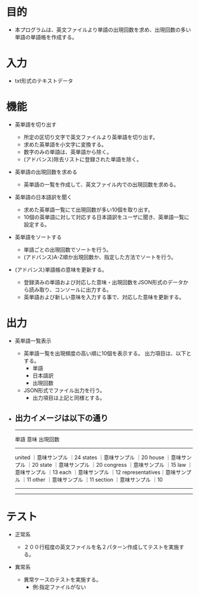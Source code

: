 # 目的
* 本プログラムは、英文ファイルより単語の出現回数を求め、出現回数の多い単語の単語帳を作成する。

# 入力
* txt形式のテキストデータ

# 機能
* 英単語を切り出す
  * 所定の区切り文字で英文ファイルより英単語を切り出す。
  * 求めた英単語を小文字に変換する。
  * 数字のみの単語は、英単語から除く。
  * (アドバンス)除去リストに登録された単語を除く。

* 英単語の出現回数を求める
  * 英単語の一覧を作成して、英文ファイル内での出現回数を求める。

* 英単語の日本語訳を聞く
  * 求めた英単語一覧にて出現回数が多い10個を取り出す。
  * 10個の英単語に対して対応する日本語訳をユーザに聞き、英単語一覧に設定する。

* 英単語をソートする
  * 単語ごとの出現回数でソートを行う。
  * (アドバンス)A-Z順か出現回数か、指定した方法でソートを行う。

* (アドバンス)単語帳の意味を更新する。
  * 登録済みの単語および対応した意味・出現回数をJSON形式のデータから読み取り、コンソールに出力する。
  * 英単語および新しい意味を入力する事で、対応した意味を更新する。

# 出力
* 英単語一覧表示
  * 英単語一覧を出現頻度の高い順に10個を表示する。
    出力項目は、以下とする。
    * 単語
    * 日本語訳
    * 出現回数
  * JSON形式でファイル出力を行う。
    * 出力項目は上記と同様とする。

* 出力イメージは以下の通り
  ---
  *******************************************
  単語             意味            出現回数
  *******************************************
  united         ｜意味サンプル  ｜24
  states         ｜意味サンプル  ｜20
  house          ｜意味サンプル  ｜20
  state          ｜意味サンプル  ｜20
  congress       ｜意味サンプル  ｜15
  law            ｜意味サンプル  ｜13
  each           ｜意味サンプル  ｜12
  representatives｜意味サンプル  ｜11
  other          ｜意味サンプル  ｜11
  section        ｜意味サンプル  ｜10
  *******************************************
  ---

# テスト
* 正常系
  * ２００行程度の英文ファイルを名２パターン作成してテストを実施する。

* 異常系
  * 異常ケースのテストを実施する。
    * 例:指定ファイルがない
